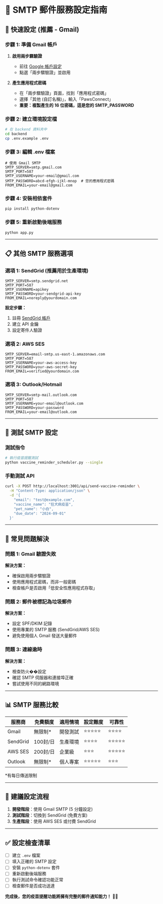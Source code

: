 # 📧 SMTP 郵件服務設定指南

## 🚀 **快速設定 (推薦 - Gmail)**

### 步驟 1: 準備 Gmail 帳戶
1. **啟用兩步驟驗證**
   - 前往 [Google 帳戶設定](https://myaccount.google.com/security)
   - 點選「兩步驟驗證」並啟用

2. **產生應用程式密碼**
   - 在「兩步驟驗證」頁面，找到「應用程式密碼」
   - 選擇「其他 (自訂名稱)」，輸入「PawsConnect」
   - **重要：複製產生的 16 位密碼，這是您的 SMTP_PASSWORD**

### 步驟 2: 建立環境設定檔
```bash
# 在 backend 資料夾中
cd backend
cp .env.example .env
```

### 步驟 3: 編輯 .env 檔案
```env
# 使用 Gmail SMTP
SMTP_SERVER=smtp.gmail.com
SMTP_PORT=587
SMTP_USERNAME=your-email@gmail.com
SMTP_PASSWORD=abcd-efgh-ijkl-mnop  # 您的應用程式密碼
FROM_EMAIL=your-email@gmail.com
```

### 步驟 4: 安裝相依套件
```bash
pip install python-dotenv
```

### 步驟 5: 重新啟動後端服務
```bash
python app.py
```

---

## 📋 **其他 SMTP 服務選項**

### 選項 1: SendGrid (推薦用於生產環境)
```env
SMTP_SERVER=smtp.sendgrid.net
SMTP_PORT=587
SMTP_USERNAME=apikey
SMTP_PASSWORD=your-sendgrid-api-key
FROM_EMAIL=noreply@yourdomain.com
```

**設定步驟：**
1. 註冊 [SendGrid 帳戶](https://sendgrid.com/)
2. 建立 API 金鑰
3. 設定寄件人驗證

### 選項 2: AWS SES
```env
SMTP_SERVER=email-smtp.us-east-1.amazonaws.com
SMTP_PORT=587
SMTP_USERNAME=your-aws-access-key
SMTP_PASSWORD=your-aws-secret-key
FROM_EMAIL=verified@yourdomain.com
```

### 選項 3: Outlook/Hotmail
```env
SMTP_SERVER=smtp-mail.outlook.com
SMTP_PORT=587
SMTP_USERNAME=your-email@outlook.com
SMTP_PASSWORD=your-password
FROM_EMAIL=your-email@outlook.com
```

---

## 🧪 **測試 SMTP 設定**

### 測試指令
```bash
# 執行疫苗提醒測試
python vaccine_reminder_scheduler.py --single
```

### 手動測試 API
```bash
curl -X POST http://localhost:3001/api/send-vaccine-reminder \
  -H "Content-Type: application/json" \
  -d '{
    "email": "test@example.com",
    "vaccine_name": "狂犬病疫苗",
    "pet_name": "小白",
    "due_date": "2024-09-01"
  }'
```

---

## 🔧 **常見問題解決**

### 問題 1: Gmail 驗證失敗
**解決方案：**
- 確保啟用兩步驟驗證
- 使用應用程式密碼，而非一般密碼
- 檢查帳戶是否啟用「低安全性應用程式存取」

### 問題 2: 郵件被標記為垃圾郵件
**解決方案：**
- 設定 SPF/DKIM 記錄
- 使用專業的 SMTP 服務 (SendGrid/AWS SES)
- 避免使用個人 Gmail 發送大量郵件

### 問題 3: 連線逾時
**解決方案：**
- 檢查防火��設定
- 確認 SMTP 伺服器和連接埠正確
- 嘗試使用不同的網路環境

---

## 📊 **SMTP 服務比較**

| 服務商 | 免費額度 | 適用情境 | 設定難度 | 可靠性 |
|--------|----------|----------|----------|--------|
| Gmail | 無限制* | 開發測試 | ⭐⭐⭐⭐⭐ | ⭐⭐⭐⭐ |
| SendGrid | 100封/日 | 生產環境 | ⭐⭐⭐⭐ | ⭐⭐⭐⭐⭐ |
| AWS SES | 200封/日 | 企業級 | ⭐⭐⭐ | ⭐⭐⭐⭐⭐ |
| Outlook | 無限制* | 個人專案 | ⭐⭐⭐⭐⭐ | ⭐⭐⭐ |

*有每日傳送限制

---

## 🎯 **建議設定流程**

1. **開發階段**：使用 Gmail SMTP (5 分鐘設定)
2. **測試階段**：切換到 SendGrid (免費方案)
3. **生產階段**：使用 AWS SES 或付費 SendGrid

---

## ✅ **設定檢查清單**

- [ ] 建立 `.env` 檔案
- [ ] 填入正確的 SMTP 設定
- [ ] 安裝 `python-dotenv` 套件
- [ ] 重新啟動後端服務
- [ ] 執行測試命令確認功能正常
- [ ] 檢查郵件是否成功送達

**完成後，您的疫苗提醒功能將擁有完整的郵件通知能力！** 📧✨
